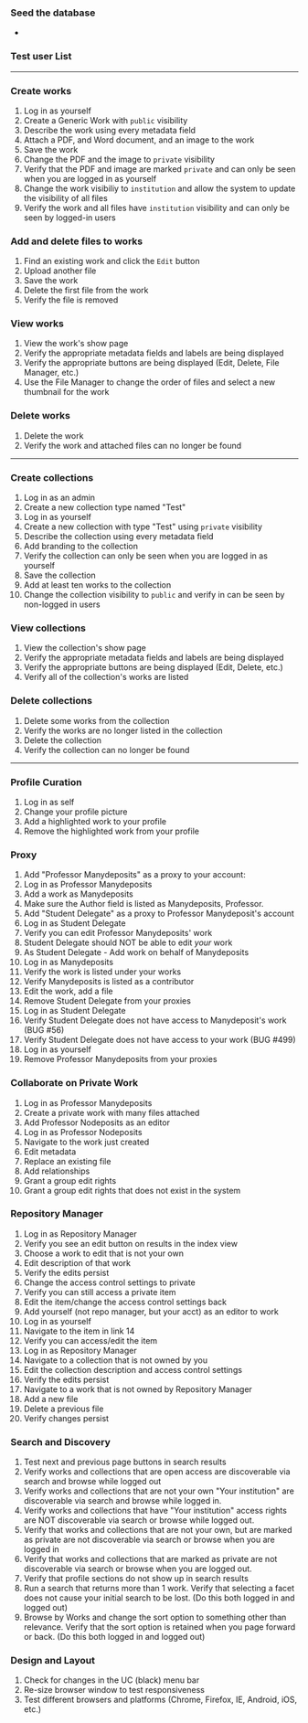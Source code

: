 ### Seed the database
* <insert rake task here>

### Test user List

***

### Create works
1. Log in as yourself
1. Create a Generic Work with `public` visibility
1. Describe the work using every metadata field
1. Attach a PDF, and Word document, and an image to the work 
1. Save the work
1. Change the PDF and the image to `private` visibility
1. Verify that the PDF and image are marked `private` and can only be seen when you are logged in as yourself
1. Change the work visibiliy to `institution` and allow the system to update the visibility of all files
1. Verify the work and all files have `institution` visibility and can only be seen by logged-in users

### Add and delete files to works
1. Find an existing work and click the `Edit` button
1. Upload another file
1. Save the work
1. Delete the first file from the work
1. Verify the file is removed

### View works
1. View the work's show page
1. Verify the appropriate metadata fields and labels are being displayed
1. Verify the appropriate buttons are being displayed (Edit, Delete, File Manager, etc.)
1. Use the File Manager to change the order of files and select a new thumbnail for the work

### Delete works
1. Delete the work
1. Verify the work and attached files can no longer be found

***

### Create collections
1. Log in as an admin
1. Create a new collection type named "Test"
1. Log in as yourself
1. Create a new collection with type "Test" using `private` visibility
1. Describe the collection using every metadata field
1. Add branding to the collection
1. Verify the collection can only be seen when you are logged in as yourself
1. Save the collection
1. Add at least ten works to the collection
1. Change the collection visibility to `public` and verify in can be seen by non-logged in users

### View collections
1. View the collection's show page
1. Verify the appropriate metadata fields and labels are being displayed
1. Verify the appropriate buttons are being displayed (Edit, Delete, etc.)
1. Verify all of the collection's works are listed

### Delete collections
1. Delete some works from the collection
1. Verify the works are no longer listed in the collection
1. Delete the collection
1. Verify the collection can no longer be found

***











### Profile Curation
1. Log in as self
1. Change your profile picture
1. Add a highlighted work to your profile
1. Remove the highlighted work from your profile

### Proxy
1. Add "Professor Manydeposits" as a proxy to your account: 
1. Log in as Professor Manydeposits
1. Add a work as Manydeposits
1. Make sure the Author field is listed as Manydeposits, Professor.
1. Add "Student Delegate" as a proxy to Professor Manydeposit's account
1. Log in as Student Delegate
1. Verify you can edit Professor Manydeposits' work
1. Student Delegate should NOT be able to edit _your_ work
1. As Student Delegate - Add work on behalf of Manydeposits
1. Log in as Manydeposits
1. Verify the work is listed under your works
1. Verify Manydeposits is listed as a contributor
1. Edit the work, add a file
1. Remove Student Delegate from your proxies
1. Log in as Student Delegate
1. Verify Student Delegate does not have access to Manydeposit's work (BUG #56)
1. Verify Student Delegate does not have access to your work (BUG #499)
1. Log in as yourself
1. Remove Professor Manydeposits from your proxies

### Collaborate on Private Work
1. Log in as Professor Manydeposits
1. Create a private work with many files attached
1. Add Professor Nodeposits as an editor
1. Log in as Professor Nodeposits
1. Navigate to the work just created
1. Edit metadata
1. Replace an existing file
1. Add relationships
1. Grant a group edit rights
1. Grant a group edit rights that does not exist in the system

### Repository Manager
1. Log in as Repository Manager
1. Verify you see an edit button on results in the index view
1. Choose a work to edit that is not your own
1. Edit description of that work
1. Verify the edits persist
1. Change the access control settings to private
1. Verify you can still access a private item
1. Edit the item/change the access control settings back
1. Add yourself (not repo manager, but your acct) as an editor to work
1. Log in as yourself
1. Navigate to the item in link 14
1. Verify you can access/edit the item
1. Log in as Repository Manager
1. Navigate to a collection that is not owned by you
1. Edit the collection description and access control settings
1. Verify the edits persist
1. Navigate to a work that is not owned by Repository Manager
1. Add a new file
1. Delete a previous file
1. Verify changes persist

### Search and Discovery
1. Test next and previous page buttons in search results
1. Verify works and collections that are open access are discoverable via search and browse while logged out
1. Verify works and collections that are not your own "Your institution" are discoverable via search and browse while logged in.
1. Verify works and collections that have "Your institution" access rights are NOT discoverable via search or browse while logged out.
1. Verify that works and collections that are not your own, but are marked as private are not discoverable via search or browse when you are logged in
1. Verify that works and collections that are marked as private are not discoverable via search or browse when you are logged out.
1. Verify that profile sections do not show up in search results
1. Run a search that returns more than 1 work. Verify that selecting a facet does not cause your initial search to be lost. (Do this both logged in and logged out)
1. Browse by Works and change the sort option to something other than relevance. Verify that the sort option is retained when you page forward or back. (Do this both logged in and logged out)

### Design and Layout
1. Check for changes in the UC (black) menu bar
1. Re-size browser window to test responsiveness 
1. Test different browsers and platforms (Chrome, Firefox, IE, Android, iOS, etc.)
